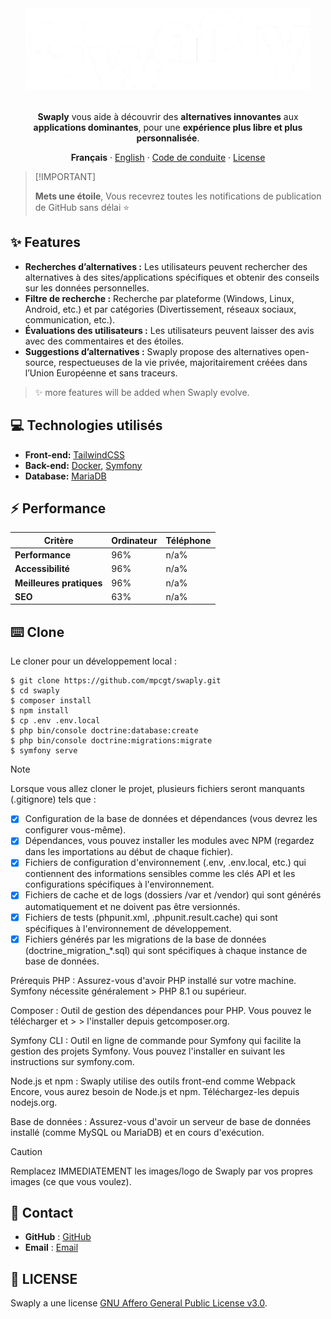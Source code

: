 <div align="center">
<img src="https://raw.githubusercontent.com/mpcgt/swaply/refs/heads/main/public/assets/img/icons-website/logo-white.webp" alt="Logo" />
  <br /><br />

**Swaply** vous aide à découvrir des **alternatives innovantes** aux **applications dominantes**, pour une **expérience plus libre et plus personnalisée**.

**Français** · [English](./src/locales/en/README.md) · [Code de conduite](./CODE_OF_CONDUCT.md) · [License](./LICENSE.md) 
</div>

> \[!IMPORTANT]
>
> **Mets une étoile**, Vous recevrez toutes les notifications de publication de GitHub sans délai ⭐️

## ✨ **Features**
* **Recherches d’alternatives :** Les utilisateurs peuvent rechercher des alternatives à des sites/applications spécifiques et obtenir des conseils sur les données personnelles.
* **Filtre de recherche :** Recherche par plateforme (Windows, Linux, Android, etc.) et par catégories (Divertissement, réseaux sociaux, communication, etc.).
* **Évaluations des utilisateurs :** Les utilisateurs peuvent laisser des avis avec des commentaires et des étoiles.
* **Suggestions d’alternatives :** Swaply propose des alternatives open-source, respectueuses de la vie privée, majoritairement créées dans l’Union Européenne et sans traceurs.

> ✨ more features will be added when Swaply evolve.

## 💻 **Technologies utilisés**
* **Front-end:** [TailwindCSS](https://tailwindui.com/)
* **Back-end:** [Docker](https://www.docker.com/), [Symfony](https://symfony.com/)
* **Database:** [MariaDB](https://mariadb.org/)

## ⚡ **Performance**

| **Critère**       | **Ordinateur** | **Téléphone** |
|-------------------|----------------|---------------|
| **Performance**   | 96%            | n/a%           |
| **Accessibilité** | 96%           | n/a%           |
| **Meilleures pratiques** | 96%       | n/a%           |
| **SEO**           | 63%            | n/a%           |


## ⌨️ **Clone**
Le cloner pour un développement local :

```fish
$ git clone https://github.com/mpcgt/swaply.git
$ cd swaply
$ composer install
$ npm install
$ cp .env .env.local
$ php bin/console doctrine:database:create
$ php bin/console doctrine:migrations:migrate
$ symfony serve
```
> [!NOTE]
>
> Lorsque vous allez cloner le projet, plusieurs fichiers seront manquants (.gitignore) tels que :
>
> - [x] Configuration de la base de données et dépendances (vous devrez les configurer vous-même).
> - [x] Dépendances, vous pouvez installer les modules avec NPM (regardez dans les importations au début de chaque fichier).
> - [x] Fichiers de configuration d'environnement (.env, .env.local, etc.) qui contiennent des informations sensibles comme les clés API et les configurations spécifiques à l'environnement.
> - [x] Fichiers de cache et de logs (dossiers /var et /vendor) qui sont générés automatiquement et ne doivent pas être versionnés.
> - [x] Fichiers de tests (phpunit.xml, .phpunit.result.cache) qui sont spécifiques à l'environnement de développement.
> - [x] Fichiers générés par les migrations de la base de données (doctrine_migration_*.sql) qui sont spécifiques à chaque instance de base de données.
>
> Prérequis
> PHP : Assurez-vous d'avoir PHP installé sur votre machine. Symfony nécessite généralement > PHP 8.1 ou supérieur.
> 
> Composer : Outil de gestion des dépendances pour PHP. Vous pouvez le télécharger et > > l'installer depuis getcomposer.org.
> 
> Symfony CLI : Outil en ligne de commande pour Symfony qui facilite la gestion des projets Symfony. Vous pouvez l'installer en suivant les instructions sur symfony.com.
> 
> Node.js et npm : Swaply utilise des outils front-end comme Webpack Encore, vous aurez besoin de Node.js et npm. Téléchargez-les depuis nodejs.org.
> 
> Base de données : Assurez-vous d'avoir un serveur de base de données installé (comme MySQL ou MariaDB) et en cours d'exécution.

> [!CAUTION]
> Remplacez IMMEDIATEMENT les images/logo de Swaply par vos propres images (ce que vous voulez).

## 📨 **Contact**
* **GitHub** : [GitHub](https://github.com/mpcgt/swaply/discussions/new/choose)
* **Email** : [Email](mailto:sgn.ntwk@gmail.com)

## 📜 **LICENSE**
Swaply a une license [GNU Affero General Public License v3.0](./LICENSE.md).
